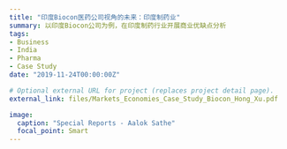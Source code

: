 ```yaml
---
title: "印度Biocon医药公司视角的未来：印度制药业"
summary: 以印度Biocon公司为例，在印度制药行业开展商业优缺点分析
tags:
- Business
- India
- Pharma
- Case Study
date: "2019-11-24T00:00:00Z"

# Optional external URL for project (replaces project detail page).
external_link: files/Markets_Economies_Case_Study_Biocon_Hong_Xu.pdf

image:
  caption: "Special Reports - Aalok Sathe"
  focal_point: Smart
---
```


